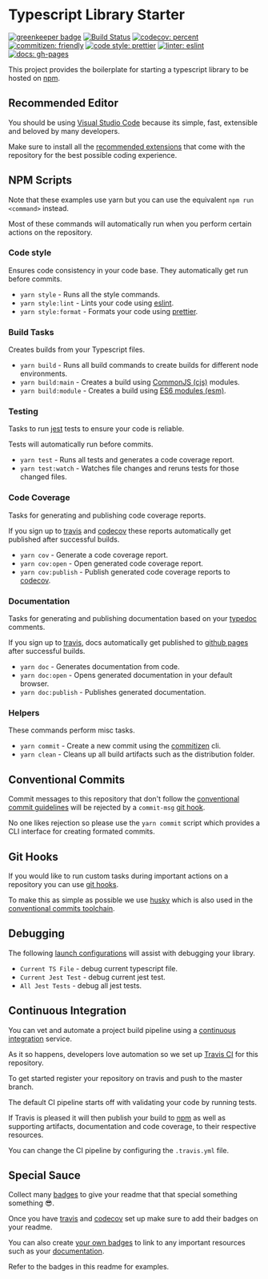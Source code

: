# Typescript Library Starter

[![greenkeeper badge](https://badges.greenkeeper.io/amaya-loves-tea/typescript-library-starter.svg)](https://greenkeeper.io/)
[![Build Status](https://travis-ci.org/amaya-loves-tea/typescript-library-starter.svg?branch=master)](https://travis-ci.org/amaya-loves-tea/typescript-library-starter)
[![codecov: percent](https://codecov.io/gh/amaya-loves-tea/typescript-library-starter/branch/master/graph/badge.svg)](https://codecov.io/gh/amaya-loves-tea/typescript-library-starter)
[![commitizen: friendly](https://img.shields.io/badge/commitizen-friendly-brightgreen.svg)](http://commitizen.github.io/cz-cli/)
[![code style: prettier](https://img.shields.io/badge/code_style-prettier-ff69b4.svg?style=flat-square)](https://github.com/prettier/prettier)
[![linter: eslint](https://img.shields.io/badge/linter-eslint-blue.svg)](https://github.com/typescript-eslint/typescript-eslint)
[![docs: gh-pages](https://img.shields.io/badge/docs-gh--pages-blue.svg)](https://amaya-loves-tea.github.io/typescript-library-starter/)

This project provides the boilerplate for starting a typescript library to be hosted on [npm](https://www.npmjs.com/).

## Recommended Editor

You should be using [Visual Studio Code](https://code.visualstudio.com/) because its simple, fast, extensible and beloved by many developers.

Make sure to install all the [recommended extensions](https://code.visualstudio.com/docs/editor/extension-gallery#_recommended-extensions) that come with the repository for the best possible coding experience.

## NPM Scripts

Note that these examples use yarn but you can use the equivalent `npm run <command>` instead.

Most of these commands will automatically run when you perform certain actions on the repository.

### Code style

Ensures code consistency in your code base. They automatically get run before commits.

- `yarn style` - Runs all the style commands.
- `yarn style:lint` - Lints your code using [eslint](https://github.com/typescript-eslint/typescript-eslint).
- `yarn style:format` - Formats your code using [prettier](https://prettier.io/).

### Build Tasks

Creates builds from your Typescript files.

- `yarn build` - Runs all build commands to create builds for different node environments.
- `yarn build:main` - Creates a build using [CommonJS (cjs)](https://flaviocopes.com/commonjs/) modules.
- `yarn build:module` - Creates a build using [ES6 modules (esm)](https://exploringjs.com/es6/ch_core-features.html#sec_from-cjs-to-esm).

### Testing

Tasks to run [jest](https://jestjs.io/en/) tests to ensure your code is reliable.

Tests will automatically run before commits.

- `yarn test` - Runs all tests and generates a code coverage report.
- `yarn test:watch` - Watches file changes and reruns tests for those changed files.

### Code Coverage

Tasks for generating and publishing code coverage reports.

If you sign up to [travis](#Continuous-Integration) and [codecov](https://codecov.io/) these reports automatically get published after successful builds.

- `yarn cov` - Generate a code coverage report.
- `yarn cov:open` - Open generated code coverage report.
- `yarn cov:publish` - Publish generated code coverage reports to [codecov](https://codecov.io/).

### Documentation

Tasks for generating and publishing documentation based on your [typedoc](https://typedoc.org/) comments.

If you sign up to [travis](#Continuous-Integration), docs automatically get published to [github pages](https://pages.github.com/) after successful builds.

- `yarn doc` - Generates documentation from code.
- `yarn doc:open` - Opens generated documentation in your default browser.
- `yarn doc:publish` - Publishes generated documentation.

### Helpers

These commands perform misc tasks.

- `yarn commit` - Create a new commit using the [commitizen](https://github.com/commitizen/cz-cli) cli.
- `yarn clean` - Cleans up all build artifacts such as the distribution folder.

## Conventional Commits

Commit messages to this repository that don't follow the [conventional commit guidelines](https://www.conventionalcommits.org/en/) will be rejected by a `commit-msg` [git hook](#Git-Hooks).

No one likes rejection so please use the `yarn commit` script which provides a CLI interface for creating formated commits.

## Git Hooks

If you would like to run custom tasks during important actions on a repository you can use [git hooks](https://git-scm.com/book/en/v2/Customizing-Git-Git-Hooks).

To make this as simple as possible we use [husky](https://github.com/typicode/husky) which is also used in the [conventional commits toolchain](#Conventional-Commits).

## Debugging

The following [launch configurations](https://code.visualstudio.com/docs/editor/debugging) will assist with debugging your library.

- `Current TS File` - debug current typescript file.
- `Current Jest Test` - debug current jest test.
- `All Jest Tests` - debug all jest tests.

## Continuous Integration

You can vet and automate a project build pipeline using a [continuous integration](https://www.thoughtworks.com/continuous-integration) service.

As it so happens, developers love automation so we set up [Travis CI](https://travis-ci.org/) for this repository.

To get started register your repository on travis and push to the master branch.

The default CI pipeline starts off with validating your code by running tests.

If Travis is pleased it will then publish your build to [npm](https://www.npmjs.com/) as well as supporting artifacts, documentation and code coverage, to their respective resources.

You can change the CI pipeline by configuring the `.travis.yml` file.

## Special Sauce

Collect many [badges](https://www.freecodecamp.org/news/how-to-use-badges-to-stop-feeling-like-a-noob-d4e6600d37d2/) to give your readme that that special something something 😎.

Once you have [travis](#Continuous-Integration) and [codecov](#Code-coverage) set up make sure to add their badges on your readme.

You can also create [your own badges](https://shields.io/) to link to any important resources such as your [documentation](#Documentation).

Refer to the badges in this readme for examples.
